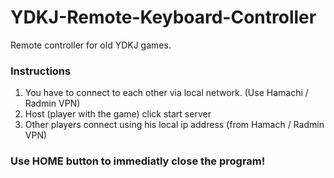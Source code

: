 # YDKJ-Remote-Keyboard-Controller
Remote controller for old YDKJ games. 

### Instructions
1. You have to connect to each other via local network. (Use Hamachi / Radmin VPN)
2. Host (player with the game) click start server
3. Other players connect using his local ip address (from Hamach / Radmin VPN)

### Use HOME button to immediatly close the program!

